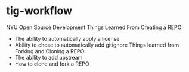 # tig-workflow
NYU Open Source Development 
Things Learned From Creating a REPO:
- The ability to automatically apply a license
- Ability to chose to automatically add gitignore 
Things learned from Forking and Cloning a REPO:
- The ability to add upstream
- How to clone and fork a REPO
